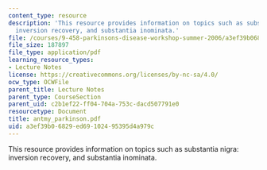 ```yaml
---
content_type: resource
description: 'This resource provides information on topics such as substantia nigra:
  inversion recovery, and substantia inominata.'
file: /courses/9-458-parkinsons-disease-workshop-summer-2006/a3ef39b06829ed69102495395d4a979c_antmy_parkinson.pdf
file_size: 187897
file_type: application/pdf
learning_resource_types:
- Lecture Notes
license: https://creativecommons.org/licenses/by-nc-sa/4.0/
ocw_type: OCWFile
parent_title: Lecture Notes
parent_type: CourseSection
parent_uid: c2b1ef22-ff04-704a-753c-dacd507791e0
resourcetype: Document
title: antmy_parkinson.pdf
uid: a3ef39b0-6829-ed69-1024-95395d4a979c
---
```

This resource provides information on topics such as substantia nigra: inversion recovery, and substantia inominata.